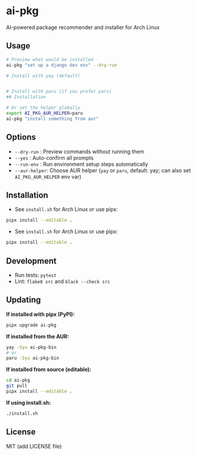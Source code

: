 # ai-pkg

AI-powered package recommender and installer for Arch Linux

## Usage

```bash
# Preview what would be installed
ai-pkg "set up a django dev env" --dry-run

# Install with yay (default)


# Install with paru (if you prefer paru)
## Installation

# Or set the helper globally
export AI_PKG_AUR_HELPER=paru
ai-pkg "install something from aur"
```

## Options
- `--dry-run`   : Preview commands without running them
- `--yes`       : Auto-confirm all prompts
- `--run-env`   : Run environment setup steps automatically
- `--aur-helper`: Choose AUR helper (`yay` or `paru`, default: yay; can also set `AI_PKG_AUR_HELPER` env var)

## Installation
- See `install.sh` for Arch Linux or use pipx:
```bash
pipx install --editable .
```
- See `install.sh` for Arch Linux or use pipx:
```bash
pipx install --editable .
```

## Development
- Run tests: `pytest`
- Lint: `flake8 src` and `black --check src`

## Updating

**If installed with pipx (PyPI):**
```bash
pipx upgrade ai-pkg
```

**If installed from the AUR:**
```bash
yay -Syu ai-pkg-bin
# or
paru -Syu ai-pkg-bin
```

**If installed from source (editable):**
```bash
cd ai-pkg
git pull
pipx install --editable .
```

**If using install.sh:**
```bash
./install.sh
```

## License
MIT (add LICENSE file)
